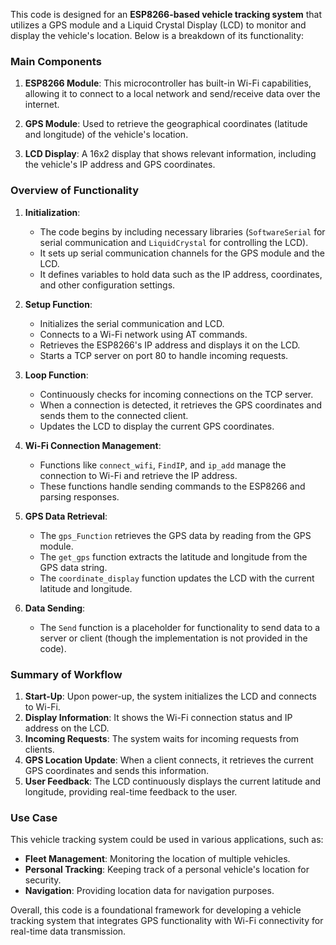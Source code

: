 This code is designed for an **ESP8266-based vehicle tracking system** that utilizes a GPS module and a Liquid Crystal Display (LCD) to monitor and display the vehicle's location. Below is a breakdown of its functionality:

### Main Components

1. **ESP8266 Module**: This microcontroller has built-in Wi-Fi capabilities, allowing it to connect to a local network and send/receive data over the internet.
  
2. **GPS Module**: Used to retrieve the geographical coordinates (latitude and longitude) of the vehicle's location.

3. **LCD Display**: A 16x2 display that shows relevant information, including the vehicle's IP address and GPS coordinates.

### Overview of Functionality

1. **Initialization**:
   - The code begins by including necessary libraries (`SoftwareSerial` for serial communication and `LiquidCrystal` for controlling the LCD).
   - It sets up serial communication channels for the GPS module and the LCD.
   - It defines variables to hold data such as the IP address, coordinates, and other configuration settings.

2. **Setup Function**:
   - Initializes the serial communication and LCD.
   - Connects to a Wi-Fi network using AT commands.
   - Retrieves the ESP8266's IP address and displays it on the LCD.
   - Starts a TCP server on port 80 to handle incoming requests.

3. **Loop Function**:
   - Continuously checks for incoming connections on the TCP server.
   - When a connection is detected, it retrieves the GPS coordinates and sends them to the connected client.
   - Updates the LCD to display the current GPS coordinates.

4. **Wi-Fi Connection Management**:
   - Functions like `connect_wifi`, `FindIP`, and `ip_add` manage the connection to Wi-Fi and retrieve the IP address.
   - These functions handle sending commands to the ESP8266 and parsing responses.

5. **GPS Data Retrieval**:
   - The `gps_Function` retrieves the GPS data by reading from the GPS module.
   - The `get_gps` function extracts the latitude and longitude from the GPS data string.
   - The `coordinate_display` function updates the LCD with the current latitude and longitude.

6. **Data Sending**:
   - The `Send` function is a placeholder for functionality to send data to a server or client (though the implementation is not provided in the code).

### Summary of Workflow

1. **Start-Up**: Upon power-up, the system initializes the LCD and connects to Wi-Fi.
2. **Display Information**: It shows the Wi-Fi connection status and IP address on the LCD.
3. **Incoming Requests**: The system waits for incoming requests from clients.
4. **GPS Location Update**: When a client connects, it retrieves the current GPS coordinates and sends this information.
5. **User Feedback**: The LCD continuously displays the current latitude and longitude, providing real-time feedback to the user.

### Use Case

This vehicle tracking system could be used in various applications, such as:
- **Fleet Management**: Monitoring the location of multiple vehicles.
- **Personal Tracking**: Keeping track of a personal vehicle's location for security.
- **Navigation**: Providing location data for navigation purposes.

Overall, this code is a foundational framework for developing a vehicle tracking system that integrates GPS functionality with Wi-Fi connectivity for real-time data transmission.
